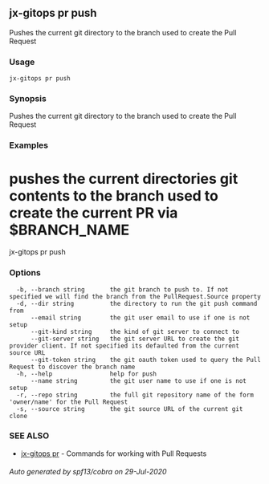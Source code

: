 ## jx-gitops pr push

Pushes the current git directory to the branch used to create the Pull Request

### Usage

```
jx-gitops pr push
```

### Synopsis

Pushes the current git directory to the branch used to create the Pull Request

### Examples

  # pushes the current directories git contents to the branch used to create the current PR via $BRANCH_NAME
  jx-gitops pr push

### Options

```
  -b, --branch string       the git branch to push to. If not specified we will find the branch from the PullRequest.Source property
  -d, --dir string          the directory to run the git push command from
      --email string        the git user email to use if one is not setup
      --git-kind string     the kind of git server to connect to
      --git-server string   the git server URL to create the git provider client. If not specified its defaulted from the current source URL
      --git-token string    the git oauth token used to query the Pull Request to discover the branch name
  -h, --help                help for push
      --name string         the git user name to use if one is not setup
  -r, --repo string         the full git repository name of the form 'owner/name' for the Pull Request
  -s, --source string       the git source URL of the current git clone
```

### SEE ALSO

* [jx-gitops pr](jx-gitops_pr.md)	 - Commands for working with Pull Requests

###### Auto generated by spf13/cobra on 29-Jul-2020
